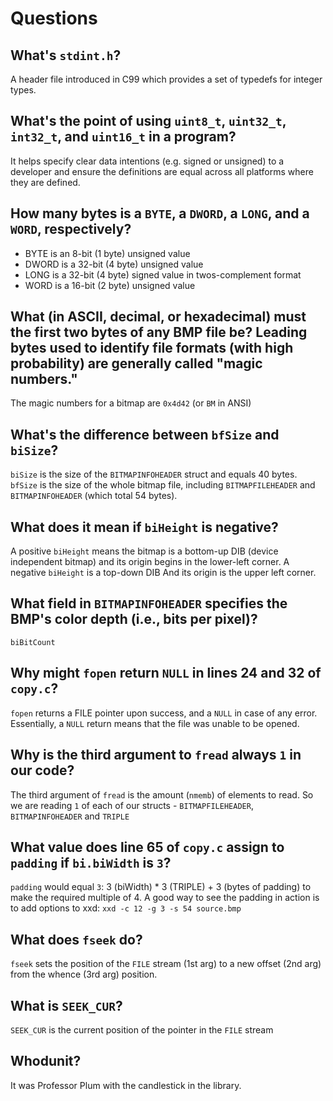 # Questions

## What's `stdint.h`?

A header file introduced in C99 which provides a set of typedefs for integer types.

## What's the point of using `uint8_t`, `uint32_t`, `int32_t`, and `uint16_t` in a program?

It helps specify clear data intentions (e.g. signed or unsigned) to a developer and ensure the definitions are equal across all platforms where they are defined.

## How many bytes is a `BYTE`, a `DWORD`, a `LONG`, and a `WORD`, respectively?

-   BYTE is an 8-bit (1 byte) unsigned value
-   DWORD is a 32-bit (4 byte) unsigned value
-   LONG is a 32-bit (4 byte) signed value in twos-complement format
-   WORD is a 16-bit (2 byte) unsigned value

## What (in ASCII, decimal, or hexadecimal) must the first two bytes of any BMP file be? Leading bytes used to identify file formats (with high probability) are generally called "magic numbers."

The magic numbers for a bitmap are `0x4d42` (or `BM` in ANSI)

## What's the difference between `bfSize` and `biSize`?

`biSize` is the size of the `BITMAPINFOHEADER` struct and equals 40 bytes. `bfSize` is the size of the whole bitmap file, including `BITMAPFILEHEADER` and `BITMAPINFOHEADER` (which total 54 bytes).

## What does it mean if `biHeight` is negative?

A positive `biHeight` means the bitmap is a bottom-up DIB (device independent bitmap) and its origin begins in the lower-left corner. A negative `biHeight` is a top-down DIB And its origin is the upper left corner.

## What field in `BITMAPINFOHEADER` specifies the BMP's color depth (i.e., bits per pixel)?

`biBitCount`

## Why might `fopen` return `NULL` in lines 24 and 32 of `copy.c`?

`fopen` returns a FILE pointer upon success, and a `NULL` in case of any error. Essentially, a `NULL` return means that the file was unable to be opened.

## Why is the third argument to `fread` always `1` in our code?

The third argument of `fread` is the amount (`nmemb`) of elements to read. So we are reading `1` of each of our structs - `BITMAPFILEHEADER`, `BITMAPINFOHEADER` and `TRIPLE`

## What value does line 65 of `copy.c` assign to `padding` if `bi.biWidth` is `3`?

`padding` would equal `3`: 3 (biWidth) \* 3 (TRIPLE) + 3 (bytes of padding) to make the required multiple of 4. A good way to see the padding in action is to add options to xxd: `xxd -c 12 -g 3 -s 54 source.bmp`

## What does `fseek` do?

`fseek` sets the position of the `FILE` stream (1st arg) to a new offset (2nd arg) from the whence (3rd arg) position.

## What is `SEEK_CUR`?

`SEEK_CUR` is the current position of the pointer in the `FILE` stream

## Whodunit?

It was Professor Plum with the candlestick in the library.
